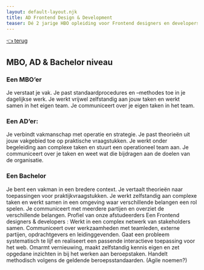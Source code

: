 ```yaml
---
layout: default-layout.njk
title: AD Frontend Design & Development
teaser: Dé 2 jarige HBO opleiding voor Frontend designers en developers  in Amsterdam
---
```


[👈 terug](/)

## MBO, AD & Bachelor niveau

### Een MBO’er

Je verstaat je vak.
Je past standaardprocedures en –methodes toe in je dagelijkse werk.
Je werkt vrijwel zelfstandig aan jouw taken en werkt samen in het eigen team.
Je communiceert over je eigen taken in het team.

### Een AD’er:

Je verbindt vakmanschap met operatie en strategie.
Je past theorieën uit jouw vakgebied toe op praktische vraagstukken.
Je werkt onder begeleiding aan complexe taken en stuurt een operationeel team aan.
Je communiceert over je taken en weet wat die bijdragen aan de doelen van de organisatie.

### Een Bachelor

Je bent een vakman in een bredere context.
Je vertaalt theorieën naar toepassingen voor praktijkvraagstukken.
Je werkt zelfstandig aan complexe taken en werkt samen in een omgeving waar verschillende belangen een rol spelen.
Je communiceert met meerdere partijen en overziet de verschillende belangen.
Profiel van onze afstudeerders
Een Frontend designers & developers :
Werkt in een complex netwerk van stakeholders samen.
Communiceert over werkzaamheden met teamleden, externe partijen, opdrachtgevers en leidinggevenden.
Gaat een probleem systematisch te lijf en realiseert een passende interactieve toepassing voor het web.
Omarmt vernieuwing, maakt zelfstandig kennis eigen en zet opgedane inzichten in bij het werken aan beroepstaken.
Handelt methodisch volgens de geldende beroepsstandaarden. (Agile noemen?)
